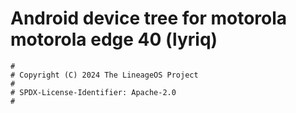 # Android device tree for motorola motorola edge 40 (lyriq)

```
#
# Copyright (C) 2024 The LineageOS Project
#
# SPDX-License-Identifier: Apache-2.0
#
```

